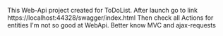 This Web-Api project created for ToDoList.
After launch go to link https://localhost:44328/swagger/index.html
Then check all Actions for entities
I'm not so good at WebApi. Better know MVC and ajax-requests
